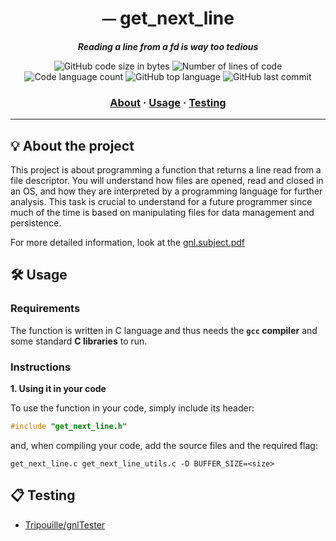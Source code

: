 <h1 align="center">
	⏤ get_next_line
</h1>
<p align="center">
	<b><i>Reading a line from a fd is way too tedious</i></b><br>
</p>

<p align="center">
	<img alt="GitHub code size in bytes" src="https://img.shields.io/github/languages/code-size/linhtng/Get_next_line?color=lightblue" />
	<img alt="Number of lines of code" src="https://img.shields.io/tokei/lines/github/linhtng/Get_next_line?color=critical" />
	<img alt="Code language count" src="https://img.shields.io/github/languages/count/linhtng/Get_next_line?color=yellow" />
	<img alt="GitHub top language" src="https://img.shields.io/github/languages/top/linhtng/Get_next_line?color=blue" />
	<img alt="GitHub last commit" src="https://img.shields.io/github/last-commit/linhtng/Get_next_line?color=green" />
</p>
<h3 align="center">
	<a href="#%EF%B8%8F-about">About</a>
	<span> · </span>
	<a href="#%EF%B8%8F-usage">Usage</a>
	<span> · </span>
	<a href="#-testing">Testing</a>
</h3>

---

## 💡 About the project
This project is about programming a function that returns a line read from a file descriptor.
  You will understand how files are opened, read and closed in an OS,
	and how they are interpreted by a programming language for further analysis.
	This task is crucial to understand for a future programmer since much of the time is based
	on manipulating files for data management and persistence.

For more detailed information, look at the [gnl.subject.pdf](https://github.com/linhtng/Get_next_line/files/10086482/gnl.subject.pdf)

## 🛠️ Usage

### Requirements

The function is written in C language and thus needs the **`gcc` compiler** and some standard **C libraries** to run.

### Instructions

**1. Using it in your code**

To use the function in your code, simply include its header:

```C
#include "get_next_line.h"
```

and, when compiling your code, add the source files and the required flag:

```shell
get_next_line.c get_next_line_utils.c -D BUFFER_SIZE=<size>
```

## 📋 Testing
* [Tripouille/gnlTester](https://github.com/Tripouille/gnlTester)
